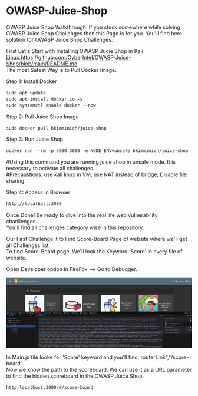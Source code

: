 # OWASP-Juice-Shop
OWASP Juice Shop Walkthrough. If you stuck somewhere while solving OWASP Juice Shop Challenges then this Page is for you. You'll find here solution for OWASP Juice Shop Challenges.

First Let's Start with Installing OWASP Jucie Shop in Kali Linux.https://github.com/CyberInteI/OWASP-Juice-Shop/blob/main/README.md                                       
The most Safest Way is to Pull Docker Image.

Step 1: Install Docker  
```html
sudo apt update  
sudo apt install docker.io -y  
sudo systemctl enable docker --now  
```
Step 2: Pull Juice Shop Image  
```html
sudo docker pull bkimminich/juice-shop  
```
Step 3: Run Juice Shop  
```html
docker run --rm -p 3000:3000 -e NODE_ENV=unsafe bkimminich/juice-shop
```
#Using this command you are running juice shop in unsafe mode. It is necessary to activate all challenges.  
#Precaustions: use kali linux in VM, use NAT instead of bridge, Disable file sharing.

Step 4: Access in Browser  
```html
http://localhost:3000  
```
Once Done! Be ready to dive into the real life web vulnerability chanllenges........  
You'll find all challenges category wise in this repository.  

Our First Challenge it to Find Score-Board Page of website where we'll get all Challenges list.  
To find Score-Board page, We'll look the Keyword 'Score' in every file of website.  

Open Developer option in FireFox --> Go to Debugger.  

![My Images](Images/Score-Board.png)

In Main.js file looke for 'Score' keyword and you'll find 'routerLink","/score-board'  
Now we know the path to the scoreboard. We can use it as a URL parameter to find the hidden scoreboard in the OWASP Juice Shop.  
```html
http:localhost:3000/#/score-board  
```
